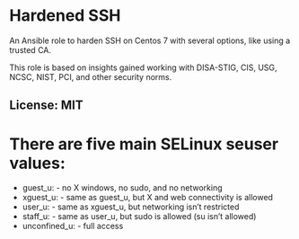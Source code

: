 # Hardened SSH

An Ansible role to harden SSH on Centos 7 with several options, like using a trusted CA.

This role is based on insights gained working with DISA-STIG, CIS, USG, NCSC, NIST, PCI, and other security norms.


## License: MIT

# There are five main SELinux seuser values:
- guest\_u: - no X windows, no sudo, and no networking
- xguest\_u: - same as guest\_u, but X and web connectivity is allowed
- user\_u: - same as xguest\_u, but networking isn’t restricted
- staff\_u: - same as user\_u, but sudo is allowed (su isn’t allowed)
- unconfined\_u: - full access
